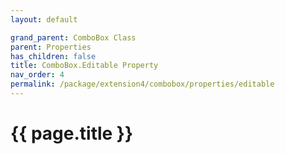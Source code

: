 ```yaml
---
layout: default

grand_parent: ComboBox Class
parent: Properties
has_children: false
title: ComboBox.Editable Property
nav_order: 4
permalink: /package/extension4/combobox/properties/editable
---
```

# {{ page.title }}
